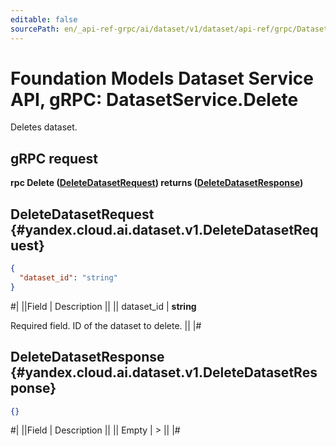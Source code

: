 ```yaml
---
editable: false
sourcePath: en/_api-ref-grpc/ai/dataset/v1/dataset/api-ref/grpc/Dataset/delete.md
---
```


# Foundation Models Dataset Service API, gRPC: DatasetService.Delete

Deletes dataset.

## gRPC request

**rpc Delete ([DeleteDatasetRequest](#yandex.cloud.ai.dataset.v1.DeleteDatasetRequest)) returns ([DeleteDatasetResponse](#yandex.cloud.ai.dataset.v1.DeleteDatasetResponse))**

## DeleteDatasetRequest {#yandex.cloud.ai.dataset.v1.DeleteDatasetRequest}

```json
{
  "dataset_id": "string"
}
```

#|
||Field | Description ||
|| dataset_id | **string**

Required field. ID of the dataset to delete. ||
|#

## DeleteDatasetResponse {#yandex.cloud.ai.dataset.v1.DeleteDatasetResponse}

```json
{}
```

#|
||Field | Description ||
|| Empty | > ||
|#